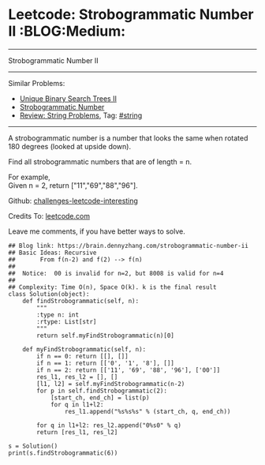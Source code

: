 # Leetcode: Strobogrammatic Number II     :BLOG:Medium:


---

Strobogrammatic Number II  

---

Similar Problems:  
-   [Unique Binary Search Trees II](https://brain.dennyzhang.com/unique-binary-search-trees-ii)
-   [Strobogrammatic Number](https://brain.dennyzhang.com/strobogrammatic-number)
-   [Review: String Problems](https://brain.dennyzhang.com/review-string), Tag: [#string](https://brain.dennyzhang.com/tag/string)

---

A strobogrammatic number is a number that looks the same when rotated 180 degrees (looked at upside down).  

Find all strobogrammatic numbers that are of length = n.  

For example,  
Given n = 2, return ["11","69","88","96"].  

Github: [challenges-leetcode-interesting](https://github.com/DennyZhang/challenges-leetcode-interesting/tree/master/strobogrammatic-number-ii)  

Credits To: [leetcode.com](https://leetcode.com/problems/strobogrammatic-number-ii/description/)  

Leave me comments, if you have better ways to solve.  

    ## Blog link: https://brain.dennyzhang.com/strobogrammatic-number-ii
    ## Basic Ideas: Recursive
    ##       From f(n-2) and f(2) --> f(n)
    ##
    ##  Notice:  00 is invalid for n=2, but 8008 is valid for n=4
    ##
    ## Complexity: Time O(n), Space O(k). k is the final result
    class Solution(object):
        def findStrobogrammatic(self, n):
            """
            :type n: int
            :rtype: List[str]
            """
            return self.myFindStrobogrammatic(n)[0]
    
        def myFindStrobogrammatic(self, n):
            if n == 0: return [[], []]
            if n == 1: return [['0', '1', '8'], []]
            if n == 2: return [['11', '69', '88', '96'], ['00']]
            res_l1, res_l2 = [], []
            [l1, l2] = self.myFindStrobogrammatic(n-2)
            for p in self.findStrobogrammatic(2):
                [start_ch, end_ch] = list(p)
                for q in l1+l2:
                    res_l1.append("%s%s%s" % (start_ch, q, end_ch))
    
            for q in l1+l2: res_l2.append("0%s0" % q)
            return [res_l1, res_l2]
    
    s = Solution()
    print(s.findStrobogrammatic(6))